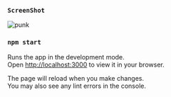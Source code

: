 ### `ScreenShot`
![punk](https://user-images.githubusercontent.com/80568232/150187605-c23fe8e1-f7e9-4ba9-868d-7c200d35d00c.JPG)

### `npm start`


Runs the app in the development mode.\
Open [http://localhost:3000](http://localhost:3000) to view it in your browser.

The page will reload when you make changes.\
You may also see any lint errors in the console.

